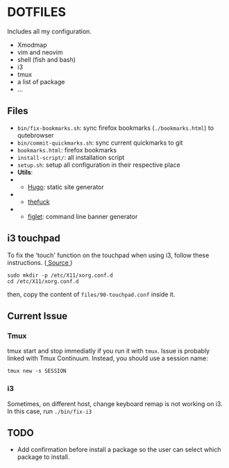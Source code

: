 # DOTFILES
Includes all my configuration.
- Xmodmap
- vim and neovim
- shell (fish and bash)
- i3
- tmux
- a list of package
- ...

## Files
- `bin/fix-bookmarks.sh`: sync firefox bookmarks (`./bookmarks.html`) to qutebrowser
- `bin/commit-quickmarks.sh`: sync current quickmarks to git
- `bookmarks.html`: firefox bookmarks
- `install-script/`: all installation script
- `setup.sh`: setup all configuration in their respective place
- **Utils**:
- - [Hugo](https://gohugo.io/getting-started/quick-start/): static site generator
- - [thefuck](https://github.com/nvbn/thefuck)
- - [figlet](https://www.npmjs.com/package/figlet): command line banner generator

## i3 touchpad
To fix the 'touch' function on the touchpad when using i3, follow these instructions. ([ Source ](https://cravencode.com/post/essentials/enable-tap-to-click-in-i3wm/))

    sudo mkdir -p /etc/X11/xorg.conf.d
    cd /etc/X11/xorg.conf.d

then, copy the content of `files/90-touchpad.conf` inside it.

## Current Issue
### Tmux
tmux start and stop immediatly if you run it with `tmux`. Issue is probably linked with Tmux Continuum. Instead, you should use a session name:

    tmux new -s SESSION

### i3
Sometimes, on different host, change keyboard remap is not working on i3. In this case, run `./bin/fix-i3`

## TODO
- Add confirmation before install a package so the user can select which package to install.
